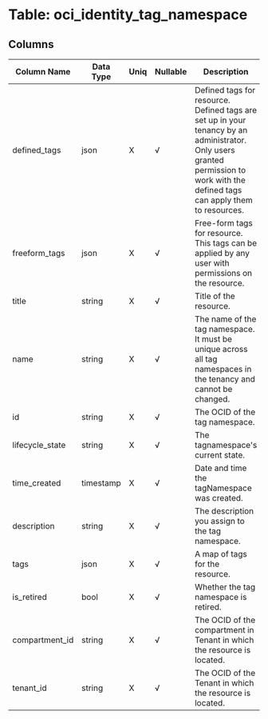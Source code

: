 # Table: oci_identity_tag_namespace

## Columns 

|  Column Name   |  Data Type  | Uniq | Nullable | Description | 
|  ----  | ----  | ----  | ----  | ---- | 
| defined_tags | json | X | √ | Defined tags for resource. Defined tags are set up in your tenancy by an administrator. Only users granted permission to work with the defined tags can apply them to resources. | 
| freeform_tags | json | X | √ | Free-form tags for resource. This tags can be applied by any user with permissions on the resource. | 
| title | string | X | √ | Title of the resource. | 
| name | string | X | √ | The name of the tag namespace. It must be unique across all tag namespaces in the tenancy and cannot be changed. | 
| id | string | X | √ | The OCID of the tag namespace. | 
| lifecycle_state | string | X | √ | The tagnamespace's current state. | 
| time_created | timestamp | X | √ | Date and time the tagNamespace was created. | 
| description | string | X | √ | The description you assign to the tag namespace. | 
| tags | json | X | √ | A map of tags for the resource. | 
| is_retired | bool | X | √ | Whether the tag namespace is retired. | 
| compartment_id | string | X | √ | The OCID of the compartment in Tenant in which the resource is located. | 
| tenant_id | string | X | √ | The OCID of the Tenant in which the resource is located. | 


